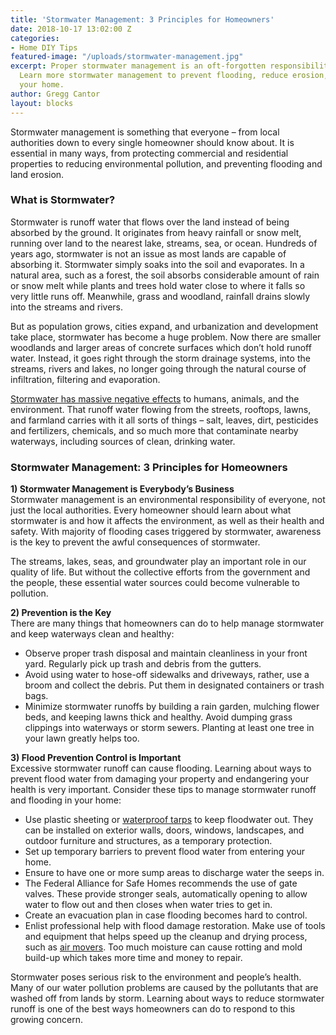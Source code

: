 ```yaml
---
title: 'Stormwater Management: 3 Principles for Homeowners'
date: 2018-10-17 13:02:00 Z
categories:
- Home DIY Tips
featured-image: "/uploads/stormwater-management.jpg"
excerpt: Proper stormwater management is an oft-forgotten responsibility of many homeowners.
  Learn more stormwater management to prevent flooding, reduce erosion, and protect
  your home.
author: Gregg Cantor
layout: blocks
---
```


Stormwater management is something that everyone – from local authorities down to every single homeowner should know about. It is essential in many ways, from protecting commercial and residential properties to reducing environmental pollution, and preventing flooding and land erosion.

### What is Stormwater?

Stormwater is runoff water that flows over the land instead of being absorbed by the ground. It originates from heavy rainfall or snow melt, running over land to the nearest lake, streams, sea, or ocean. Hundreds of years ago, stormwater is not an issue as most lands are capable of absorbing it. Stormwater simply soaks into the soil and evaporates. In a natural area, such as a forest, the soil absorbs considerable amount of rain or snow melt while plants and trees hold water close to where it falls so very little runs off. Meanwhile, grass and woodland, rainfall drains slowly into the streams and rivers.

But as population grows, cities expand, and urbanization and development take place, stormwater has become a huge problem. Now there are smaller woodlands and larger areas of concrete surfaces which don’t hold runoff water. Instead, it goes right through the storm drainage systems, into the streams, rivers and lakes, no longer going through the natural course of infiltration, filtering and evaporation.

[Stormwater has massive negative effects](https://blogs.ei.columbia.edu/2018/04/03/stormwater-runoff-rain-flood/) to humans, animals, and the environment. That runoff water flowing from the streets, rooftops, lawns, and farmland carries with it all sorts of things – salt, leaves, dirt, pesticides and fertilizers, chemicals, and so much more that contaminate nearby waterways, including sources of clean, drinking water.

### Stormwater Management: 3 Principles for Homeowners

**1) Stormwater Management is Everybody’s Business**  
Stormwater management is an environmental responsibility of everyone, not just the local authorities. Every homeowner should learn about what stormwater is and how it affects the environment, as well as their health and safety. With majority of flooding cases triggered by stormwater, awareness is the key to prevent the awful consequences of stormwater. 

The streams, lakes, seas, and groundwater play an important role in our quality of life. But without the collective efforts from the government and the people, these essential water sources could become vulnerable to pollution.

**2) Prevention is the Key**  
There are many things that homeowners can do to help manage stormwater and keep waterways clean and healthy:

- Observe proper trash disposal and maintain cleanliness in your front yard. Regularly pick up trash and debris from the gutters.
- Avoid using water to hose-off sidewalks and driveways, rather, use a broom and collect the debris. Put them in designated containers or trash bags.
- Minimize stormwater runoffs by building a rain garden, mulching flower beds, and keeping lawns thick and healthy. Avoid dumping grass clippings into waterways or storm sewers. Planting at least one tree in your lawn greatly helps too.

**3) Flood Prevention Control is Important**  
Excessive stormwater runoff can cause flooding. Learning about ways to prevent flood water from damaging your property and endangering your health is very important. Consider these tips to manage stormwater runoff and flooding in your home:

- Use plastic sheeting or [waterproof tarps](https://grizzlytarps.com/) to keep floodwater out. They can be installed on exterior walls, doors, windows, landscapes, and outdoor furniture and structures, as a temporary protection. 
- Set up temporary barriers to prevent flood water from entering your home.
- Ensure to have one or more sump areas to discharge water the seeps in.
- The Federal Alliance for Safe Homes recommends the use of gate valves. These provide stronger seals, automatically opening to allow water to flow out and then closes when water tries to get in.
- Create an evacuation plan in case flooding becomes hard to control.
- Enlist professional help with flood damage restoration. Make use of tools and equipment that helps speed up the cleanup and drying process, such as [air movers](https://b-air.com/). Too much moisture can cause rotting and mold build-up which takes more time and money to repair.

Stormwater poses serious risk to the environment and people’s health. Many of our water pollution problems are caused by the pollutants that are washed off from lands by storm. Learning about ways to reduce stormwater runoff is one of the best ways homeowners can do to respond to this growing concern.